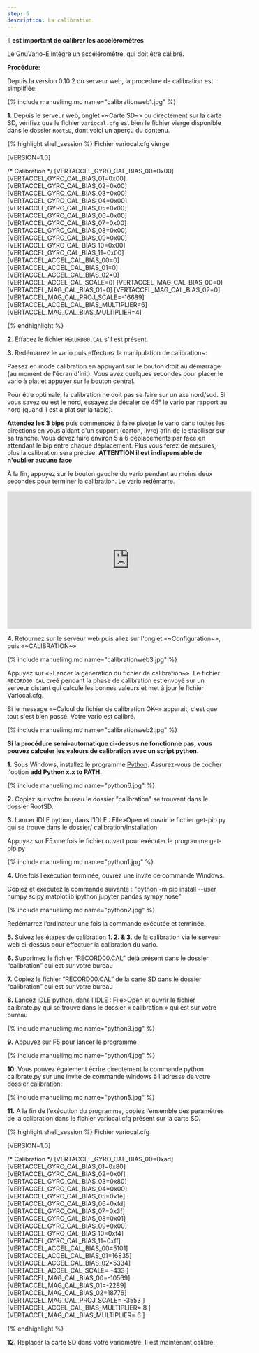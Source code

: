 ```yaml
---
step: 6
description: La calibration
---
```


**Il est important de calibrer les accéléromètres**

Le GnuVario-E intègre un accéléromètre, qui doit être calibré.

**Procédure:**

Depuis la version 0.10.2 du serveur web, la procédure de calibration est simplifiée.

{% include manuelimg.md name="calibrationweb1.jpg" %}

**1.** Depuis le serveur web, onglet «~Carte SD~» ou directement sur la carte SD, vérifiez que le fichier `variocal.cfg` est bien le fichier vierge disponible dans le dossier `RootSD`, dont voici un aperçu du contenu.

{% highlight shell_session %}
Fichier variocal.cfg vierge

[VERSION=1.0]

/* Calibration */
[VERTACCEL_GYRO_CAL_BIAS_00=0x00]
[VERTACCEL_GYRO_CAL_BIAS_01=0x00]
[VERTACCEL_GYRO_CAL_BIAS_02=0x00]
[VERTACCEL_GYRO_CAL_BIAS_03=0x00]
[VERTACCEL_GYRO_CAL_BIAS_04=0x00]
[VERTACCEL_GYRO_CAL_BIAS_05=0x00]
[VERTACCEL_GYRO_CAL_BIAS_06=0x00]
[VERTACCEL_GYRO_CAL_BIAS_07=0x00]
[VERTACCEL_GYRO_CAL_BIAS_08=0x00]
[VERTACCEL_GYRO_CAL_BIAS_09=0x00]
[VERTACCEL_GYRO_CAL_BIAS_10=0x00]
[VERTACCEL_GYRO_CAL_BIAS_11=0x00]
[VERTACCEL_ACCEL_CAL_BIAS_00=0]
[VERTACCEL_ACCEL_CAL_BIAS_01=0]
[VERTACCEL_ACCEL_CAL_BIAS_02=0]
[VERTACCEL_ACCEL_CAL_SCALE=0]
[VERTACCEL_MAG_CAL_BIAS_00=0]
[VERTACCEL_MAG_CAL_BIAS_01=0]
[VERTACCEL_MAG_CAL_BIAS_02=0]
[VERTACCEL_MAG_CAL_PROJ_SCALE=-16689]
[VERTACCEL_ACCEL_CAL_BIAS_MULTIPLIER=6]
[VERTACCEL_MAG_CAL_BIAS_MULTIPLIER=4]

{% endhighlight %}

**2.** Effacez le fichier `RECORD00.CAL` s'il est présent.

**3.** Redémarrez le vario puis effectuez la manipulation de calibration~: 

Passez en mode calibration en appuyant sur le bouton droit au démarrage (au
moment de l'écran d'init). Vous avez quelques secondes pour placer le vario à
plat et appuyer sur le bouton central.

Pour être optimale, la calibration ne doit pas se faire sur un axe nord/sud. Si vous savez ou est le nord, essayez de décaler de 45° le vario par rapport au nord (quand il est a plat sur la table).

**Attendez les 3 bips** puis commencez à faire pivoter le vario dans toutes les
directions en vous aidant d'un support (carton, livre) afin de le stabiliser sur
sa tranche. Vous devez faire environ 5 à 6 déplacements par face en attendant le
bip entre chaque déplacement. Plus vous ferez de mesures, plus la calibration
sera précise. **ATTENTION il est indispensable de n'oublier aucune face**

À la fin, appuyez sur le bouton gauche du vario pendant au moins deux secondes pour terminer la calibration. Le vario redémarre.

<iframe width="560" height="315" src="https://www.youtube.com/embed/6yxoZcxxzVY"
frameborder="0" allow="autoplay; encrypted-media" allowfullscreen></iframe>

**4.** Retournez sur le serveur web puis allez sur l'onglet «~Configuration~», puis «~CALIBRATION~»

{% include manuelimg.md name="calibrationweb3.jpg" %}

Appuyez sur «~Lancer la génération du fichier de calibration~». Le fichier `RECORD00.CAL` créé pendant la phase de calibration est envoyé sur un serveur distant qui calcule les bonnes valeurs et met à jour le fichier Variocal.cfg.

Si le message «~Calcul du fichier de calibration OK~» apparait, c'est que tout
s'est bien passé. Votre vario est calibré.

{% include manuelimg.md name="calibrationweb2.jpg" %}

**Si la procédure semi-automatique ci-dessus ne fonctionne pas, vous pouvez calculer les valeurs de calibration avec un script python.**

**1.** Sous Windows, installez le programme [Python](https://www.python.org/downloads/). Assurez-vous de cocher l'option **add Python x.x to PATH**.

{% include manuelimg.md name="python6.jpg" %}

**2.** Copiez sur votre bureau le dossier "calibration" se trouvant dans le dossier RootSD.

**3.** Lancer IDLE python, dans l’IDLE : File>Open et ouvrir le fichier get-pip.py qui se trouve dans le dossier/ calibration/Installation

Appuyez sur F5 une fois le fichier ouvert pour exécuter le programme get-pip.py

{% include manuelimg.md name="python1.jpg" %}

**4.** Une fois l’exécution terminée, ouvrez une invite de commande Windows.

Copiez et exécutez la commande suivante : "python -m pip install --user numpy scipy matplotlib ipython jupyter pandas sympy nose"

{% include manuelimg.md name="python2.jpg" %}

Redémarrez l’ordinateur une fois la commande exécutée et terminée.

**5.** Suivez les étapes de calibration **1. 2. & 3.** de la calibration via le serveur web ci-dessus pour effectuer la calibration du vario.

**6.** Supprimez le fichier “RECORD00.CAL” déjà présent dans le dossier “calibration” qui est sur votre bureau

**7.** Copiez le fichier “RECORD00.CAL” de la carte SD dans le dossier “calibration” qui est sur votre bureau


**8.** Lancez IDLE python, dans l’IDLE : File>Open et ouvrir le fichier calibrate.py qui se trouve dans le dossier  « calibration » qui est sur votre bureau

{% include manuelimg.md name="python3.jpg" %}

**9.** Appuyez sur F5 pour lancer le programme

{% include manuelimg.md name="python4.jpg" %}

**10.** Vous pouvez également écrire directement la commande python calibrate.py sur une invite de commande windows à l'adresse de votre dossier calibration:

{% include manuelimg.md name="python5.jpg" %}

**11.** A la fin de l’exécution du programme, copiez l’ensemble des paramètres de la calibration dans le fichier variocal.cfg présent sur la carte SD.

{% highlight shell_session %}
Fichier variocal.cfg

[VERSION=1.0]

/* Calibration */
[VERTACCEL_GYRO_CAL_BIAS_00=0xad]
[VERTACCEL_GYRO_CAL_BIAS_01=0x80]
[VERTACCEL_GYRO_CAL_BIAS_02=0x0f]
[VERTACCEL_GYRO_CAL_BIAS_03=0x80]
[VERTACCEL_GYRO_CAL_BIAS_04=0x00]
[VERTACCEL_GYRO_CAL_BIAS_05=0x1e]
[VERTACCEL_GYRO_CAL_BIAS_06=0xfd]
[VERTACCEL_GYRO_CAL_BIAS_07=0x3f]
[VERTACCEL_GYRO_CAL_BIAS_08=0x01]
[VERTACCEL_GYRO_CAL_BIAS_09=0x00]
[VERTACCEL_GYRO_CAL_BIAS_10=0xf4]
[VERTACCEL_GYRO_CAL_BIAS_11=0xff]
[VERTACCEL_ACCEL_CAL_BIAS_00=5101]
[VERTACCEL_ACCEL_CAL_BIAS_01=16835]
[VERTACCEL_ACCEL_CAL_BIAS_02=5334]
[VERTACCEL_ACCEL_CAL_SCALE= -433 ]
[VERTACCEL_MAG_CAL_BIAS_00=-10569]
[VERTACCEL_MAG_CAL_BIAS_01=-2289]
[VERTACCEL_MAG_CAL_BIAS_02=18776]
[VERTACCEL_MAG_CAL_PROJ_SCALE= -3553 ]
[VERTACCEL_ACCEL_CAL_BIAS_MULTIPLIER= 8 ]
[VERTACCEL_MAG_CAL_BIAS_MULTIPLIER= 6 ]

{% endhighlight %}


**12.** Replacer la carte SD dans votre variomètre. Il est maintenant calibré.
